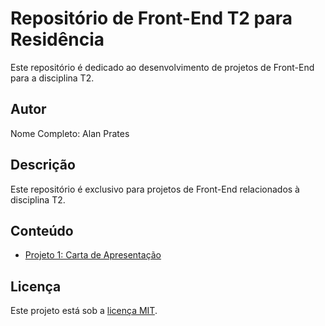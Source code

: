 # Repositório de Front-End T2 para Residência

Este repositório é dedicado ao desenvolvimento de projetos de Front-End para a disciplina T2.

## Autor

Nome Completo: Alan Prates

## Descrição

Este repositório é exclusivo para projetos de Front-End relacionados à disciplina T2.

## Conteúdo

- [Projeto 1: Carta de Apresentação](https://alanprates.github.io/Front-End-T2/Carta-de-Apresentação/index.html)



## Licença

Este projeto está sob a [licença MIT](LICENSE).
